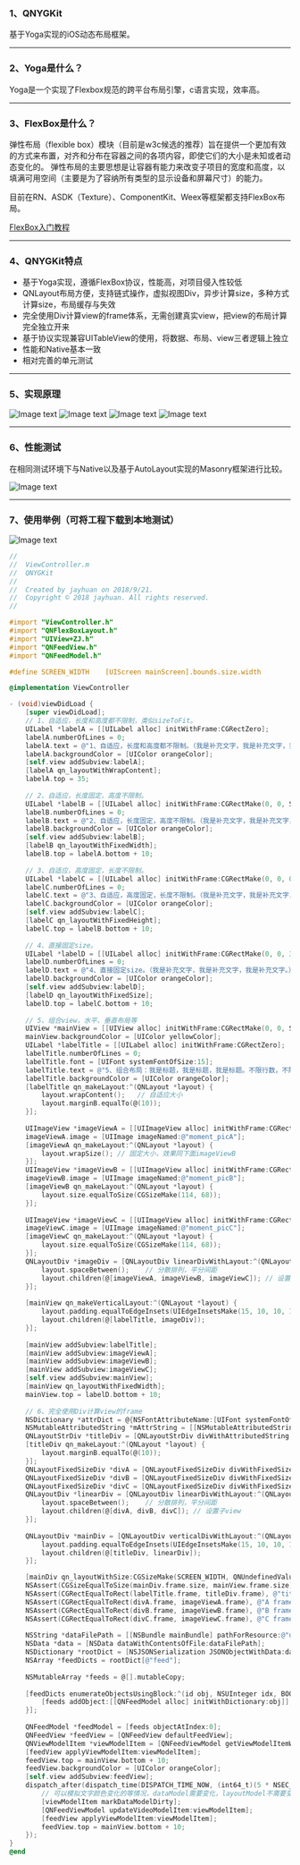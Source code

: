 ### 1、QNYGKit
基于Yoga实现的iOS动态布局框架。
***

### 2、Yoga是什么？
Yoga是一个实现了Flexbox规范的跨平台布局引擎，c语言实现，效率高。
***

### 3、FlexBox是什么？
弹性布局（flexible box）模块（目前是w3c候选的推荐）旨在提供一个更加有效的方式来布置，对齐和分布在容器之间的各项内容，即使它们的大小是未知或者动态变化的。
弹性布局的主要思想是让容器有能力来改变子项目的宽度和高度，以填满可用空间（主要是为了容纳所有类型的显示设备和屏幕尺寸）的能力。

目前在RN、ASDK（Texture）、ComponentKit、Weex等框架都支持FlexBox布局。

[FlexBox入门教程](http://www.ruanyifeng.com/blog/2015/07/flex-grammar.html)  

***

### 4、QNYGKit特点
* 基于Yoga实现，遵循FlexBox协议，性能高，对项目侵入性较低
* QNLayout布局方便，支持链式操作，虚拟视图Div，异步计算size，多种方式计算size，布局缓存与失效
* 完全使用Div计算view的frame体系，无需创建真实view，把view的布局计算完全独立开来
* 基于协议实现兼容UITableView的使用，将数据、布局、view三者逻辑上独立
* 性能和Native基本一致
* 相对完善的单元测试
***

### 5、实现原理
![Image text](https://github.com/nannanIT/QNYGKit/blob/master/QNYGKit/Images/qnlayoutb.png)
![Image text](https://github.com/nannanIT/QNYGKit/blob/master/QNYGKit/Images/qnlayoutd.png)
![Image text](https://github.com/nannanIT/QNYGKit/blob/master/QNYGKit/Images/qnlayouta.png)
![Image text](https://github.com/nannanIT/QNYGKit/blob/master/QNYGKit/Images/qnlayoutc.png)
***

### 6、性能测试
在相同测试环境下与Native以及基于AutoLayout实现的Masonry框架进行比较。

![Image text](https://github.com/nannanIT/QNYGKit/blob/master/QNYGKit/Images/performance.png)
***

### 7、使用举例（可将工程下载到本地测试）
![Image text](https://github.com/nannanIT/QNYGKit/blob/master/QNYGKit/Images/qnygkit.png)
```objective-c
//
//  ViewController.m
//  QNYGKit
//
//  Created by jayhuan on 2018/9/21.
//  Copyright © 2018 jayhuan. All rights reserved.
//

#import "ViewController.h"
#import "QNFlexBoxLayout.h"
#import "UIView+ZJ.h"
#import "QNFeedView.h"
#import "QNFeedModel.h"

#define SCREEN_WIDTH    [UIScreen mainScreen].bounds.size.width

@implementation ViewController

- (void)viewDidLoad {
    [super viewDidLoad];
    // 1、自适应，长度和高度都不限制，类似sizeToFit。
    UILabel *labelA = [[UILabel alloc] initWithFrame:CGRectZero];
    labelA.numberOfLines = 0;
    labelA.text = @"1、自适应，长度和高度都不限制。（我是补充文字，我是补充文字，我是补充文字。）";
    labelA.backgroundColor = [UIColor orangeColor];
    [self.view addSubview:labelA];
    [labelA qn_layoutWithWrapContent];
    labelA.top = 35;
    
    // 2、自适应，长度固定，高度不限制。
    UILabel *labelB = [[UILabel alloc] initWithFrame:CGRectMake(0, 0, SCREEN_WIDTH, 0)];
    labelB.numberOfLines = 0;
    labelB.text = @"2、自适应，长度固定，高度不限制。（我是补充文字，我是补充文字，我是补充文字。）";
    labelB.backgroundColor = [UIColor orangeColor];
    [self.view addSubview:labelB];
    [labelB qn_layoutWithFixedWidth];
    labelB.top = labelA.bottom + 10;
    
    // 3、自适应，高度固定，长度不限制。
    UILabel *labelC = [[UILabel alloc] initWithFrame:CGRectMake(0, 0, 0, 50)];
    labelC.numberOfLines = 0;
    labelC.text = @"3、自适应，高度固定，长度不限制。（我是补充文字，我是补充文字，我是补充文字。）";
    labelC.backgroundColor = [UIColor orangeColor];
    [self.view addSubview:labelC];
    [labelC qn_layoutWithFixedHeight];
    labelC.top = labelB.bottom + 10;
    
    // 4、直接固定size。
    UILabel *labelD = [[UILabel alloc] initWithFrame:CGRectMake(0, 0, 300, 42)];
    labelD.numberOfLines = 0;
    labelD.text = @"4、直接固定size。（我是补充文字，我是补充文字，我是补充文字。）";
    labelD.backgroundColor = [UIColor orangeColor];
    [self.view addSubview:labelD];
    [labelD qn_layoutWithFixedSize];
    labelD.top = labelC.bottom + 10;
    
    // 5、组合view，水平、垂直布局等
    UIView *mainView = [[UIView alloc] initWithFrame:CGRectMake(0, 0, SCREEN_WIDTH, 0)];
    mainView.backgroundColor = [UIColor yellowColor];
    UILabel *labelTitle = [[UILabel alloc] initWithFrame:CGRectZero];
    labelTitle.numberOfLines = 0;
    labelTitle.font = [UIFont systemFontOfSize:15];
    labelTitle.text = @"5、组合布局：我是标题，我是标题，我是标题。不限行数，不限行数，不限行数。";
    labelTitle.backgroundColor = [UIColor orangeColor];
    [labelTitle qn_makeLayout:^(QNLayout *layout) {
        layout.wrapContent();   // 自适应大小
        layout.marginB.equalTo(@(10));
    }];
    
    UIImageView *imageViewA = [[UIImageView alloc] initWithFrame:CGRectMake(0, 0, 114, 68)];
    imageViewA.image = [UIImage imageNamed:@"moment_picA"];
    [imageViewA qn_makeLayout:^(QNLayout *layout) {
        layout.wrapSize(); // 固定大小，效果同下面imageViewB
    }];
    UIImageView *imageViewB = [[UIImageView alloc] initWithFrame:CGRectZero];
    imageViewB.image = [UIImage imageNamed:@"moment_picB"];
    [imageViewB qn_makeLayout:^(QNLayout *layout) {
        layout.size.equalToSize(CGSizeMake(114, 68));
    }];
    
    UIImageView *imageViewC = [[UIImageView alloc] initWithFrame:CGRectZero];
    imageViewC.image = [UIImage imageNamed:@"moment_picC"];
    [imageViewC qn_makeLayout:^(QNLayout *layout) {
        layout.size.equalToSize(CGSizeMake(114, 68));
    }];
    QNLayoutDiv *imageDiv = [QNLayoutDiv linearDivWithLayout:^(QNLayout *layout) {
        layout.spaceBetween();    // 分散排列，平分间距
        layout.children(@[imageViewA, imageViewB, imageViewC]); // 设置子view
    }];
    
    [mainView qn_makeVerticalLayout:^(QNLayout *layout) {
        layout.padding.equalToEdgeInsets(UIEdgeInsetsMake(15, 10, 10, 10));
        layout.children(@[labelTitle, imageDiv]);
    }];
    
    [mainView addSubview:labelTitle];
    [mainView addSubview:imageViewA];
    [mainView addSubview:imageViewB];
    [mainView addSubview:imageViewC];
    [self.view addSubview:mainView];
    [mainView qn_layoutWithFixedWidth];
    mainView.top = labelD.bottom + 10;
    
    // 6、完全使用Div计算view的frame
    NSDictionary *attrDict = @{NSFontAttributeName:[UIFont systemFontOfSize:15]};
    NSMutableAttributedString *mAttrString = [[NSMutableAttributedString alloc] initWithString:@"5、组合布局：我是标题，我是标题，我是标题。不限行数，不限行数，不限行数。" attributes:attrDict];
    QNLayoutStrDiv *titleDiv = [QNLayoutStrDiv divWithAttributedString:[mAttrString copy]];
    [titleDiv qn_makeLayout:^(QNLayout *layout) {
        layout.marginB.equalTo(@(10));
    }];
    QNLayoutFixedSizeDiv *divA = [QNLayoutFixedSizeDiv divWithFixedSize:CGSizeMake(114, 68)];
    QNLayoutFixedSizeDiv *divB = [QNLayoutFixedSizeDiv divWithFixedSize:CGSizeMake(114, 68)];
    QNLayoutFixedSizeDiv *divC = [QNLayoutFixedSizeDiv divWithFixedSize:CGSizeMake(114, 68)];
    QNLayoutDiv *linearDiv = [QNLayoutDiv linearDivWithLayout:^(QNLayout *layout) {
        layout.spaceBetween();    // 分散排列，平分间距
        layout.children(@[divA, divB, divC]); // 设置子view
    }];
    
    QNLayoutDiv *mainDiv = [QNLayoutDiv verticalDivWithLayout:^(QNLayout *layout) {
        layout.padding.equalToEdgeInsets(UIEdgeInsetsMake(15, 10, 10, 10));
        layout.children(@[titleDiv, linearDiv]);
    }];

    [mainDiv qn_layoutWithSize:CGSizeMake(SCREEN_WIDTH, QNUndefinedValue)];
    NSAssert(CGSizeEqualToSize(mainDiv.frame.size, mainView.frame.size), @"main frame not equal");
    NSAssert(CGRectEqualToRect(labelTitle.frame, titleDiv.frame), @"title frame not equal");
    NSAssert(CGRectEqualToRect(divA.frame, imageViewA.frame), @"A frame not equal");
    NSAssert(CGRectEqualToRect(divB.frame, imageViewB.frame), @"B frame not equal");
    NSAssert(CGRectEqualToRect(divC.frame, imageViewC.frame), @"C frame not equal");
    
    NSString *dataFilePath = [[NSBundle mainBundle] pathForResource:@"data" ofType:@"json"];
    NSData *data = [NSData dataWithContentsOfFile:dataFilePath];
    NSDictionary *rootDict = [NSJSONSerialization JSONObjectWithData:data options:NSJSONReadingAllowFragments error:nil];
    NSArray *feedDicts = rootDict[@"feed"];
    
    NSMutableArray *feeds = @[].mutableCopy;
    
    [feedDicts enumerateObjectsUsingBlock:^(id obj, NSUInteger idx, BOOL *stop) {
        [feeds addObject:[[QNFeedModel alloc] initWithDictionary:obj]];
    }];
    
    QNFeedModel *feedModel = [feeds objectAtIndex:0];
    QNFeedView *feedView = [QNFeedView defaultFeedView];
    QNViewModelItem *viewModelItem = [QNFeedViewModel getViewModelItemWithModel:feedModel];
    [feedView applyViewModelItem:viewModelItem];
    feedView.top = mainView.bottom + 10;
    feedView.backgroundColor = [UIColor orangeColor];
    [self.view addSubview:feedView];
    dispatch_after(dispatch_time(DISPATCH_TIME_NOW, (int64_t)(5 * NSEC_PER_SEC)), dispatch_get_main_queue(), ^{
        // 可以模拟文字颜色变化的等情况，dataModel需要变化，layoutModel不需要变化
        [viewModelItem markDataModelDirty];
        [QNFeedViewModel updateVideoModelItem:viewModelItem];
        [feedView applyViewModelItem:viewModelItem];
        feedView.top = mainView.bottom + 10;
    });
}
@end
```
